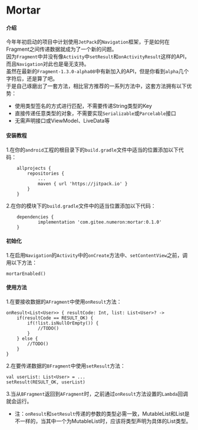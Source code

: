 # Mortar

#### 介绍
今年年初启动的项目中计划使用`JetPack`的`Navigation`框架，于是如何在Fragment之间传递数据就成为了一个新的问题。  
因为`Fragment`中并没有像`Activity`中`setResult`和`onActivityResult`这样的API，而且`Navigation`对此也是毫无支持。  
虽然在最新的`Fragment-1.3.0-alpha08`中有新加入的API，但是你看到`alpha`几个字符后，还是算了吧。  
于是自己琢磨出了一套方法，相比官方推荐的一系列方法中，这套方法拥有以下优势：
* 使用类型签名的方式进行匹配，不需要传递String类型的Key
* 直接传递任意类型的对象，不需要实现`Serializable`或`Parcelable`接口
* 无需声明接口或ViewModel、LiveData等

#### 安装教程

1.在你的`android`工程的根目录下的`build.gradle`文件中适当的位置添加以下代码：
```
	allprojects {
		repositories {
			...
			maven { url 'https://jitpack.io' }
		}
	}
```
2.在你的模块下的`build.gradle`文件中的适当位置添加以下代码：
```
	dependencies {
	        implementation 'com.gitee.numeron:mortar:0.1.0'
	}
```

#### 初始化

1.在启用`Navigation`的`Activity`中的`onCreate`方法中、`setContentView`之前，调用以下方法：
```
mortarEnabled()
```

#### 使用方法
1.在要接收数据的`AFragment`中使用`onResult`方法：
```
onResult<List<User>> { resultCode: Int, list: List<User>? ->
    if(resultCode == RESULT_OK) {
    	if(!list.isNullOrEmpty()) {
            //TODO()
        }
    } else {
    	//TODO()
    }
}
```
2.在要传递数据的`BFragment`中使用`setResult`方法：
```
val userList: List<User> = ...
setResult(RESULT_OK, userList)
```
3.当从`BFragment`返回到`AFragment`时，之前通过`onResult`方法设置的`Lambda`回调就会运行。
* 注：`onResult`和`setResult`传递的参数的类型必需一致，MutableList和List是不一样的，当其中一个为MutableList时，应该将类型声明为具体的List类型。